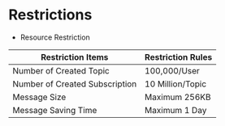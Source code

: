 # Restrictions

 - Resource Restriction

| **Restriction Items** | Restriction Rules    |
| ---------- | ----------- |
| Number of Created Topic | 100,000/User |
| Number of Created Subscription | 10 Million/Topic |
| Message Size | Maximum 256KB |
| Message Saving Time | Maximum 1 Day |
